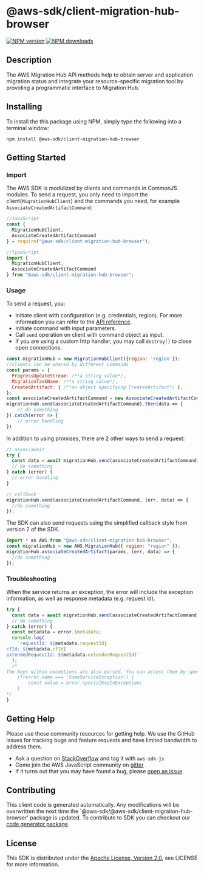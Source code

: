 # @aws-sdk/client-migration-hub-browser

[![NPM version](https://img.shields.io/npm/v/@aws-sdk/client-migration-hub-browser/preview.svg)](https://www.npmjs.com/package/@aws-sdk/client-migration-hub-browser)
[![NPM downloads](https://img.shields.io/npm/dm/@aws-sdk/client-migration-hub-browser.svg)](https://www.npmjs.com/package/@aws-sdk/client-migration-hub-browser)

## Description

<p>The AWS Migration Hub API methods help to obtain server and application migration status and integrate your resource-specific migration tool by providing a programmatic interface to Migration Hub. </p>

## Installing

To install the this package using NPM, simply type the following into a terminal window:

```
npm install @aws-sdk/client-migration-hub-browser
```

## Getting Started

### Import

The AWS SDK is modulized by clients and commands in CommonJS modules. To send a request, you only need to import the client(`MigrationHubClient`) and the commands you need, for example `AssociateCreatedArtifactCommand`:

```javascript
//JavaScript
const {
  MigrationHubClient,
  AssociateCreatedArtifactCommand
} = require("@aws-sdk/client-migration-hub-browser");
```

```javascript
//TypeScript
import {
  MigrationHubClient,
  AssociateCreatedArtifactCommand
} from "@aws-sdk/client-migration-hub-browser";
```

### Usage

To send a request, you:

- Initiate client with configuration (e.g. credentials, region). For more information you can refer to the [API reference][].
- Initiate command with input parameters.
- Call `send` operation on client with command object as input.
- If you are using a custom http handler, you may call `destroy()` to close open connections.

```javascript
const migrationHub = new MigrationHubClient({region: 'region'});
//clients can be shared by different commands
const params = {
  ProgressUpdateStream: /**a string value*/,
  MigrationTaskName: /**a string value*/,
  CreatedArtifact: { /**an object specifying CreatedArtifact*/ },
};
const associateCreatedArtifactCommand = new AssociateCreatedArtifactCommand(params);
migrationHub.send(associateCreatedArtifactCommand).then(data => {
    // do something
}).catch(error => {
    // error handling
})
```

In addition to using promises, there are 2 other ways to send a request:

```javascript
// async/await
try {
  const data = await migrationHub.send(associateCreatedArtifactCommand);
  // do something
} catch (error) {
  // error handling
}
```

```javascript
// callback
migrationHub.send(associateCreatedArtifactCommand, (err, data) => {
  //do something
});
```

The SDK can also send requests using the simplified callback style from version 2 of the SDK.

```javascript
import * as AWS from "@aws-sdk/client-migration-hub-browser";
const migrationHub = new AWS.MigrationHub({ region: "region" });
migrationHub.associateCreatedArtifact(params, (err, data) => {
  //do something
});
```

### Troubleshooting

When the service returns an exception, the error will include the exception information, as well as response metadata (e.g. request id).

```javascript
try {
  const data = await migrationHub.send(associateCreatedArtifactCommand);
  // do something
} catch (error) {
  const metadata = error.$metadata;
  console.log(
    `requestId: ${metadata.requestId}
cfId: ${metadata.cfId}
extendedRequestId: ${metadata.extendedRequestId}`
  );
  /*
The keys within exceptions are also parsed. You can access them by specifying exception names:
    if(error.name === 'SomeServiceException') {
        const value = error.specialKeyInException;
    }
*/
}
```

## Getting Help

Please use these community resources for getting help. We use the GitHub issues for tracking bugs and feature requests and have limited bandwidth to address them.

- Ask a question on [StackOverflow](https://stackoverflow.com/questions/tagged/aws-sdk-js) and tag it with `aws-sdk-js`
- Come join the AWS JavaScript community on [gitter](https://gitter.im/aws/aws-sdk-js-v3)
- If it turns out that you may have found a bug, please [open an issue](https://github.com/aws/aws-sdk-js-v3/issues)

## Contributing

This client code is generated automatically. Any modifications will be overwritten the next time the `@aws-sdk/@aws-sdk/client-migration-hub-browser' package is updated. To contribute to SDK you can checkout our [code generator package][].

## License

This SDK is distributed under the
[Apache License, Version 2.0](http://www.apache.org/licenses/LICENSE-2.0),
see LICENSE for more information.

[code generator package]: https://github.com/aws/aws-sdk-js-v3/tree/master/packages/service-types-generator
[api reference]: https://docs.aws.amazon.com/AWSJavaScriptSDK/latest/
